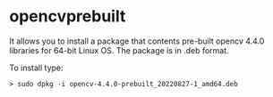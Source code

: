 # opencvprebuilt
It allows you to install a package that contents pre-built opencv 4.4.0 libraries for 64-bit Linux OS.
The package is in .deb format.

To install type:

	> sudo dpkg -i opencv-4.4.0-prebuilt_20220827-1_amd64.deb
